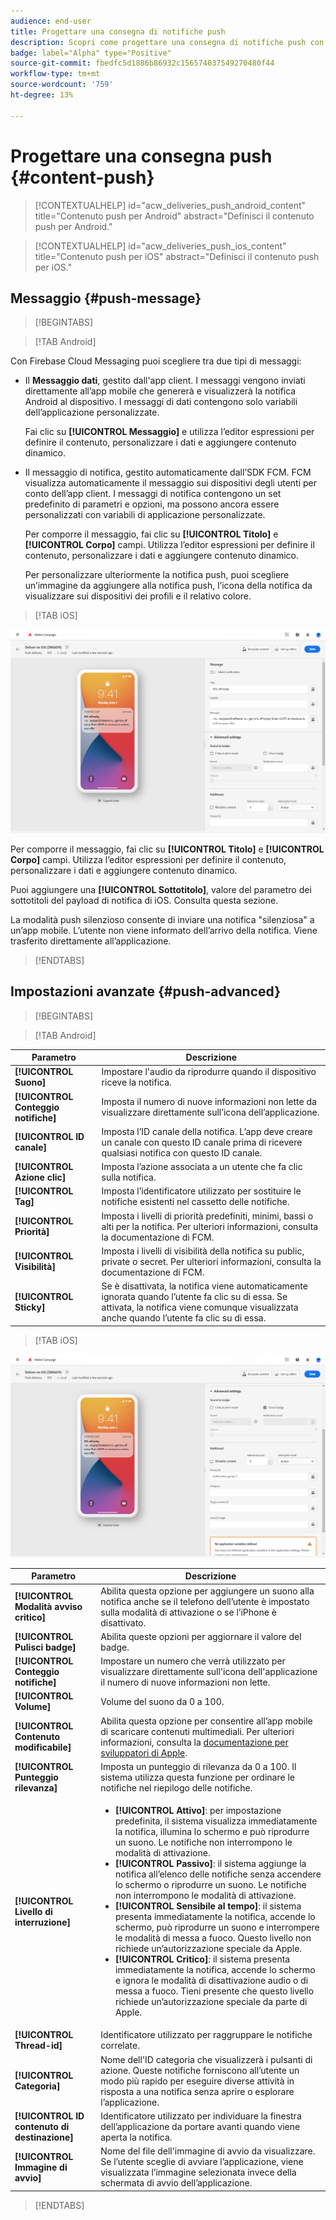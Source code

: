 ```yaml
---
audience: end-user
title: Progettare una consegna di notifiche push
description: Scopri come progettare una consegna di notifiche push con Adobe Campaign Web
badge: label="Alpha" type="Positive"
source-git-commit: fbedfc5d1886b86932c156574037549270480f44
workflow-type: tm+mt
source-wordcount: '759'
ht-degree: 13%

---
```


# Progettare una consegna push {#content-push}

>[!CONTEXTUALHELP]
>id="acw_deliveries_push_android_content"
>title="Contenuto push per Android"
>abstract="Definisci il contenuto push per Android."

>[!CONTEXTUALHELP]
>id="acw_deliveries_push_ios_content"
>title="Contenuto push per iOS"
>abstract="Definisci il contenuto push per iOS."

## Messaggio {#push-message}

>[!BEGINTABS]

>[!TAB Android]

Con Firebase Cloud Messaging puoi scegliere tra due tipi di messaggi:

* Il **Messaggio dati**, gestito dall&#39;app client. I messaggi vengono inviati direttamente all’app mobile che genererà e visualizzerà la notifica Android al dispositivo. I messaggi di dati contengono solo variabili dell’applicazione personalizzate.

   Fai clic su **[!UICONTROL Messaggio]** e utilizza l’editor espressioni per definire il contenuto, personalizzare i dati e aggiungere contenuto dinamico.

* Il messaggio di notifica, gestito automaticamente dall’SDK FCM. FCM visualizza automaticamente il messaggio sui dispositivi degli utenti per conto dell’app client. I messaggi di notifica contengono un set predefinito di parametri e opzioni, ma possono ancora essere personalizzati con variabili di applicazione personalizzate.

   Per comporre il messaggio, fai clic su **[!UICONTROL Titolo]** e **[!UICONTROL Corpo]** campi. Utilizza l’editor espressioni per definire il contenuto, personalizzare i dati e aggiungere contenuto dinamico.

   Per personalizzare ulteriormente la notifica push, puoi scegliere un’immagine da aggiungere alla notifica push, l’icona della notifica da visualizzare sui dispositivi dei profili e il relativo colore.

>[!TAB iOS]

![](assets/push_content_1.png)

Per comporre il messaggio, fai clic su **[!UICONTROL Titolo]** e **[!UICONTROL Corpo]** campi. Utilizza l’editor espressioni per definire il contenuto, personalizzare i dati e aggiungere contenuto dinamico.

Puoi aggiungere una **[!UICONTROL Sottotitolo]**, valore del parametro dei sottotitoli del payload di notifica di iOS. Consulta questa sezione.

La modalità push silenzioso consente di inviare una notifica &quot;silenziosa&quot; a un’app mobile. L’utente non viene informato dell’arrivo della notifica. Viene trasferito direttamente all’applicazione.

>[!ENDTABS]

## Impostazioni avanzate {#push-advanced}

>[!BEGINTABS]

>[!TAB Android]

| Parametro | Descrizione |
|---------|---------|
| **[!UICONTROL Suono]** | Impostare l&#39;audio da riprodurre quando il dispositivo riceve la notifica. |
| **[!UICONTROL Conteggio notifiche]** | Imposta il numero di nuove informazioni non lette da visualizzare direttamente sull’icona dell’applicazione. |
| **[!UICONTROL ID canale]** | Imposta l’ID canale della notifica. L’app deve creare un canale con questo ID canale prima di ricevere qualsiasi notifica con questo ID canale. |
| **[!UICONTROL Azione clic]** | Imposta l’azione associata a un utente che fa clic sulla notifica. |
| **[!UICONTROL Tag]** | Imposta l’identificatore utilizzato per sostituire le notifiche esistenti nel cassetto delle notifiche. |
| **[!UICONTROL Priorità]** | Imposta i livelli di priorità predefiniti, minimi, bassi o alti per la notifica. Per ulteriori informazioni, consulta la documentazione di FCM. |
| **[!UICONTROL Visibilità]** | Imposta i livelli di visibilità della notifica su public, private o secret. Per ulteriori informazioni, consulta la documentazione di FCM. |
| **[!UICONTROL Sticky]** | Se è disattivata, la notifica viene automaticamente ignorata quando l’utente fa clic su di essa. Se attivata, la notifica viene comunque visualizzata anche quando l’utente fa clic su di essa. |

>[!TAB iOS]

![](assets/push_content_2.png)

| Parametro | Descrizione |
|---------|---------|
| **[!UICONTROL Modalità avviso critico]** | Abilita questa opzione per aggiungere un suono alla notifica anche se il telefono dell’utente è impostato sulla modalità di attivazione o se l’iPhone è disattivato. |
| **[!UICONTROL Pulisci badge]** | Abilita queste opzioni per aggiornare il valore del badge. |
| **[!UICONTROL Conteggio notifiche]** | Impostare un numero che verrà utilizzato per visualizzare direttamente sull&#39;icona dell&#39;applicazione il numero di nuove informazioni non lette. |
| **[!UICONTROL Volume]** | Volume del suono da 0 a 100. |
| **[!UICONTROL Contenuto modificabile]** | Abilita questa opzione per consentire all’app mobile di scaricare contenuti multimediali. Per ulteriori informazioni, consulta la [documentazione per sviluppatori di Apple](https://developer.apple.com/library/content/documentation/NetworkingInternet/Conceptual/RemoteNotificationsPG/ModifyingNotifications.html). |
| **[!UICONTROL Punteggio rilevanza]** | Imposta un punteggio di rilevanza da 0 a 100. Il sistema utilizza questa funzione per ordinare le notifiche nel riepilogo delle notifiche. |
| **[!UICONTROL Livello di interruzione]** | <ul> <li>**[!UICONTROL Attivo]**: per impostazione predefinita, il sistema visualizza immediatamente la notifica, illumina lo schermo e può riprodurre un suono. Le notifiche non interrompono le modalità di attivazione.</li><li>**[!UICONTROL Passivo]**: il sistema aggiunge la notifica all’elenco delle notifiche senza accendere lo schermo o riprodurre un suono. Le notifiche non interrompono le modalità di attivazione.</li><li>**[!UICONTROL Sensibile al tempo]**: il sistema presenta immediatamente la notifica, accende lo schermo, può riprodurre un suono e interrompere le modalità di messa a fuoco. Questo livello non richiede un’autorizzazione speciale da Apple.</li> <li>**[!UICONTROL Critico]**: il sistema presenta immediatamente la notifica, accende lo schermo e ignora le modalità di disattivazione audio o di messa a fuoco. Tieni presente che questo livello richiede un’autorizzazione speciale da parte di Apple.</ul> |
| **[!UICONTROL Thread-id]** | Identificatore utilizzato per raggruppare le notifiche correlate. |
| **[!UICONTROL Categoria]** | Nome dell&#39;ID categoria che visualizzerà i pulsanti di azione. Queste notifiche forniscono all’utente un modo più rapido per eseguire diverse attività in risposta a una notifica senza aprire o esplorare l’applicazione. |
| **[!UICONTROL ID contenuto di destinazione]** | Identificatore utilizzato per individuare la finestra dell’applicazione da portare avanti quando viene aperta la notifica. |
| **[!UICONTROL Immagine di avvio]** | Nome del file dell&#39;immagine di avvio da visualizzare. Se l’utente sceglie di avviare l’applicazione, viene visualizzata l’immagine selezionata invece della schermata di avvio dell’applicazione. |

>[!ENDTABS]

<!--Sounds must be included in the application and defined when the service is created. Refer to this section.-->



